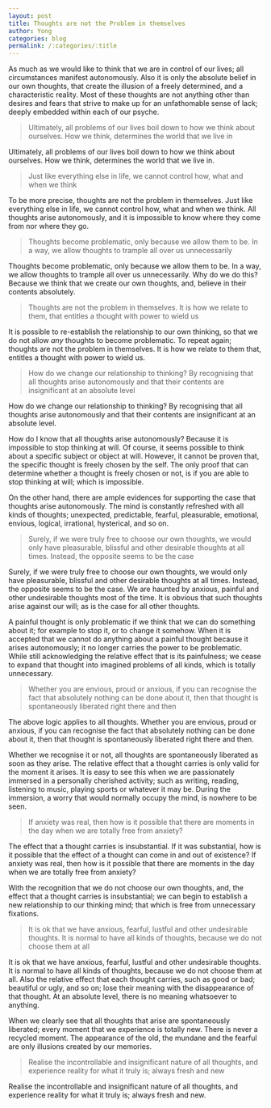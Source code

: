 ```yaml
---
layout: post
title: Thoughts are not the Problem in themselves
author: Yong
categories: blog
permalink: /:categories/:title
---
```


As much as we would like to think that we are in control of our lives; all circumstances manifest autonomously. Also it is only the absolute belief in our own thoughts, that create the illusion of a freely determined, and a characteristic reality. Most of these thoughts are not anything other than desires and fears that strive to make up for an unfathomable sense of lack; deeply embedded within each of our psyche.

> Ultimately, all problems of our lives boil down to how we think about ourselves. How we think, determines the world that we live in

Ultimately, all problems of our lives boil down to how we think about ourselves. How we think, determines the world that we live in.

> Just like everything else in life, we cannot control how, what and when we think

To be more precise, thoughts are not the problem in themselves. Just like everything else in life, we cannot control how, what and when we think. All thoughts arise autonomously, and it is impossible to know where they come from nor where they go.

> Thoughts become problematic, only because we allow them to be. In a way, we allow thoughts to trample all over us unnecessarily

Thoughts become problematic, only because we allow them to be. In a way, we allow thoughts to trample all over us unnecessarily. Why do we do this? Because we think that we create our own thoughts, and, believe in their contents absolutely.

> Thoughts are not the problem in themselves. It is how we relate to them, that entitles a thought with power to wield us

It is possible to re-establish the relationship to our own thinking, so that we do not allow _any_ thoughts to become problematic. To repeat again; thoughts are not the problem in themselves. It is how we relate to them that, entitles a thought with power to wield us.

> How do we change our relationship to thinking? By recognising that all thoughts arise autonomously and that their contents are insignificant at an absolute level

How do we change our relationship to thinking? By recognising that all thoughts arise autonomously and that their contents are insignificant at an absolute level.

How do I know that all thoughts arise autonomously? Because it is impossible to stop thinking at will. Of course, it seems possible to think about a specific subject or object at will. However, it cannot be proven that, the specific thought is freely chosen by the self. The only proof that can determine whether a thought is freely chosen or not, is if you are able to stop thinking at will; which is impossible.

On the other hand, there are ample evidences for supporting the case that thoughts arise autonomously. The mind is constantly refreshed with all kinds of thoughts; unexpected, predictable, fearful, pleasurable, emotional, envious, logical, irrational, hysterical, and so on.

> Surely, if we were truly free to choose our own thoughts, we would only have pleasurable, blissful and other desirable thoughts at all times. Instead, the opposite seems to be the case

Surely, if we were truly free to choose our own thoughts, we would only have pleasurable, blissful and other desirable thoughts at all times. Instead, the opposite seems to be the case. We are haunted by anxious, painful and other undesirable thoughts most of the time. It is obvious that such thoughts arise against our will; as is the case for all other thoughts.

A painful thought is only problematic if we think that we can do something about it; for example to stop it, or to change it somehow. When it is accepted that we cannot do anything about a painful thought because it arises autonomously; it no longer carries the power to be problematic. While still acknowledging the relative effect that is its painfulness; we cease to expand that thought into imagined problems of all kinds, which is totally unnecessary.

> Whether you are envious, proud or anxious, if you can recognise the fact that absolutely nothing can be done about it, then that thought is spontaneously liberated right there and then

The above logic applies to all thoughts. Whether you are envious, proud or anxious, if you can recognise the fact that absolutely nothing can be done about it, then that thought is spontaneously liberated right there and then.

Whether we recognise it or not, all thoughts are spontaneously liberated as soon as they arise. The relative effect that a thought carries is only valid for the moment it arises. It is easy to see this when we are passionately immersed in a personally cherished activity; such as writing, reading, listening to music, playing sports or whatever it may be. During the immersion, a worry that would normally occupy the mind, is nowhere to be seen.

> If anxiety was real, then how is it possible that there are moments in the day when we are totally free from anxiety?

The effect that a thought carries is insubstantial. If it was substantial, how is it possible that the effect of a thought can come in and out of existence? If anxiety was real, then how is it possible that there are moments in the day when we are totally free from anxiety?

With the recognition that we do not choose our own thoughts, and, the effect that a thought carries is insubstantial; we can begin to establish a new relationship to our thinking mind; that which is free from unnecessary fixations.

> It is ok that we have anxious, fearful, lustful and other undesirable thoughts. It is normal to have all kinds of thoughts, because we do not choose them at all

It is ok that we have anxious, fearful, lustful and other undesirable thoughts. It is normal to have all kinds of thoughts, because we do not choose them at all. Also the relative effect that each thought carries, such as good or bad; beautiful or ugly, and so on; lose their meaning with the disappearance of that thought. At an absolute level, there is no meaning whatsoever to anything.

When we clearly see that all thoughts that arise are spontaneously liberated; every moment that we experience is totally new. There is never a recycled moment. The appearance of the old, the mundane and the fearful are only illusions created by our memories.

> Realise the incontrollable and insignificant nature of all thoughts, and experience reality for what it truly is; always fresh and new

Realise the incontrollable and insignificant nature of all thoughts, and experience reality for what it truly is; always fresh and new.

